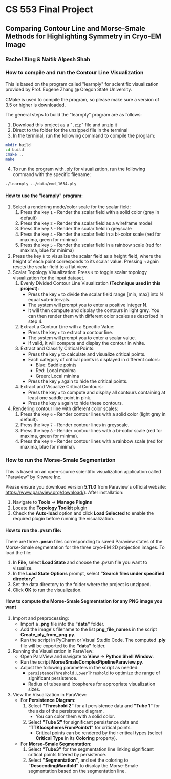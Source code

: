 # CS 553 Final Project
## Comparing Contour Line and Morse-Smale Methods for Highlighting Symmetry in Cryo-EM Image
### Rachel Xing & Naitik Alpesh Shah

### How to compile and run the Contour Line Visualization
This is based on the program called "learnply" for scientific visualization provided by Prof. Eugene Zhang @ Oregon State University.

CMake is used to compile the program, so please make sure a version of 3.5 or higher is downloaded.

The general steps to build the "learnply" program are as follows:
1. Download this project as a "`.zip`" file and unzip it
2. Direct to the folder for the unzipped file in the terminal
3. In the terminal, run the following command to compile the program:
```bash
mkdir build
cd build
cmake ..
make
```
4. To run the program with .ply for visualization, run the following command with the specific filename:
```bash
./learnply ../data/emd_1654.ply
```

#### How to use the "learnply" program:

1. Select a rendering mode/color scale for the scalar field:
   1. Press the key `1` - Render the scalar field with a solid color (grey in default)
   2. Press the key `2` - Render the scalar field as a wireframe model
   3. Press the key `3` - Render the scalar field in greyscale
   4. Press the key `4` - Render the scalar field in a bi-color scale (red for maxima, green for minima)
   5. Press the key `5` - Render the scalar field in a rainbow scale (red for maxima, blue for minima)
2. Press the key `h` to visualize the scalar field as a height field, where the height of each point corresponds to its scalar value. Pressing `h` again resets the scalar field to a flat view.
3. Scalar Topology Visualization: Press `s` to toggle scalar topology visualization for the input dataset.
   1. Evenly Divided Contour Line Visualization **(Technique used in this project)**:
      - Press the key `n` to divide the scalar field range [min, max] into N equal sub-intervals.  
      - The system will prompt you to enter a positive integer N.  
      - It will then compute and display the contours in light grey. You can then render them with different color scales as described in step 4.
   2. Extract a Contour Line with a Specific Value:
      - Press the key `c` to extract a contour line.  
      - The system will prompt you to enter a scalar value.  
      - If valid, it will compute and display the contour in white. 
   3. Extract and Classify Critical Points: 
      - Press the key `p` to calculate and visualize critical points.  
      - Each category of critical points is displayed in different colors:  
        - Blue: Saddle points  
        - Red: Local maxima
        - Green: Local minima  
      - Press the key `p` again to hide the critical points.  
   4. Extract and Visualize Critical Contours: 
      - Press the key `a` to compute and display all contours containing at least one saddle point in pink.  
      - Press the key `a` again to hide these contours.  
4. Rendering contour line with different color scales:
   1. Press the key `6` - Render contour lines with a solid color (light grey in default).  
   2. Press the key `7` - Render contour lines in greyscale.  
   3. Press the key `8` - Render contour lines with a bi-color scale (red for maxima, green for minima).  
   4. Press the key `9` - Render contour lines with a rainbow scale (red for maxima, blue for minima).  

### How to run the Morse-Smale Segmentation
This is based on an open-source scientific visualization application called "Paraview" by Kitware Inc.

Please ensure you download version **5.11.0** from Paraview's official website: https://www.paraview.org/download/). 
After installation:
1. Navigate to **Tools** -> **Manage Plugins**
2. Locate the **Topology Toolkit** plugin
3. Check the **Auto-load** option and click **Load Selected** to enable the required plugin before running the visualization.

#### How to run the .pvsm file:
There are three **.pvsm** files corresponding to saved Paraview states of the Morse-Smale segmentation for the three cryo-EM 2D projection images.
To load the file:
1. In **File**, select **Load State** and choose the .pvsm file you want to visualize.
2. In the **Load State Options** prompt, select **"Search files under specified directory"**.
3. Set the data directory to the folder where the project is unzipped.
4. Click **OK** to run the visualization.

#### How to compute the Morse-Smale Segmentation for any PNG image you want
1. Import and preprocessing: 
   - Import a **.png** file into the **"data"** folder.  
   - Add the image's filename to the list **png_file_names** in the script **Create_ply_from_png.py**.  
   - Run the script in PyCharm or Visual Studio Code. The computed **.ply** file will be exported to the **"data"** folder.
2. Running the Visualization in ParaView: 
   - Open ParaView and navigate to **View** → **Python Shell Window**.  
   - Run the script **MorseSmaleComplexPipelineParaview.py**.  
   - Adjust the following parameters in the script as needed: 
     -  `persistenceThreshold.LowerThreshold` to optimize the range of significant persistence.
     - Radius of tubes and icospheres for appropriate visualization sizes.  
3. View the Visualization in ParaView:
   - For **Persistence Diagram**:  
     1. Select **"Threshold 2"** for all persistence data and **"Tube 1"** for the axis of the persistence diagram.  
        - You can color them with a solid color.  
     2. Select **"Tube 2"** for significant persistence data and **"TTKIcospheresFromPoints1"** for critical points.  
        - Critical points can be rendered by their critical types (select **Critical Type** in its **Coloring** property).  
   - For **Morse-Smale Segmentation**:  
     1. Select **"Tube3"** for the segmentation line linking significant critical points filtered by persistence.
     2. Select **"Segmentation"**, and set the coloring to **"DescendingManifold"** to display the Morse-Smale segmentation based on the segmentation line.